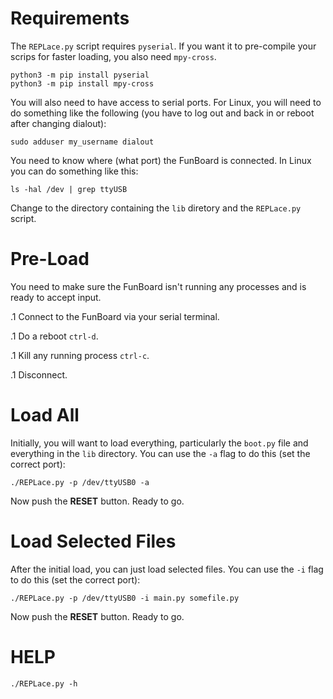 # Requirements

The `REPLace.py` script requires `pyserial`. If you want it to pre-compile your scrips for faster loading, you also need `mpy-cross`.

```
python3 -m pip install pyserial
python3 -m pip install mpy-cross
```

You will also need to have access to serial ports. For Linux, you will need to do something like the following (you have to log out and back in or reboot after changing dialout):
```
sudo adduser my_username dialout
```

You need to know where (what port) the FunBoard is connected. In Linux you can do something like this:
```
ls -hal /dev | grep ttyUSB
```

Change to the directory containing the `lib` diretory and the `REPLace.py` script.

# Pre-Load

You need to make sure the FunBoard isn't running any processes and is ready to accept input.

.1 Connect to the FunBoard via your serial terminal.

.1 Do a reboot `ctrl-d`.

.1 Kill any running process `ctrl-c`.

.1 Disconnect.

# Load All

Initially, you will want to load everything, particularly the `boot.py` file and everything in the `lib` directory. You can use the `-a` flag to do this (set the correct port):
```
./REPLace.py -p /dev/ttyUSB0 -a
```
Now push the **RESET** button. Ready to go.

# Load Selected Files

After the initial load, you can just load selected files. You can use the `-i` flag to do this (set the correct port):
```
./REPLace.py -p /dev/ttyUSB0 -i main.py somefile.py
```
Now push the **RESET** button. Ready to go.

# HELP

```
./REPLace.py -h
```





















